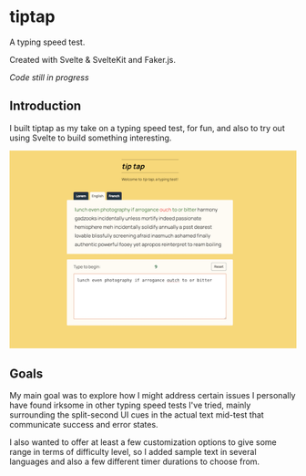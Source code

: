 # tiptap

A typing speed test.

Created with Svelte & SvelteKit and Faker.js.

*Code still in progress*

## Introduction

I built tiptap as my take on a typing speed test, for fun, and also to try out using Svelte to build something interesting.

![alt text](./static/tiptap_thumb_running.png "A screenshot of the tiptap typing test main page showing a block of text above an input field against a daffodil yellow background")

## Goals

My main goal was to explore how I might address certain issues I personally have found irksome in other typing speed tests I've tried, mainly surrounding the split-second UI cues in the actual text mid-test that communicate success and error states.

I also wanted to offer at least a few customization options to give some range in terms of difficulty level, so I added sample text in several languages and also a few different timer durations to choose from.
